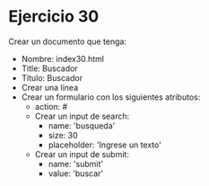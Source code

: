 # Ejercicio 30

Crear un documento que tenga:
* Nombre: index30.html
* Title:
Buscador
* Título:
Buscador
* Crear una linea
* Crear un formulario con los siguientes atributos:
  * action: #
  * Crear un input de search:
    * name: 'busqueda'
    * size: 30
    * placeholder: 'Ingrese un texto'
  * Crear un input de submit:
    * name: 'submit'
    * value: 'buscar'